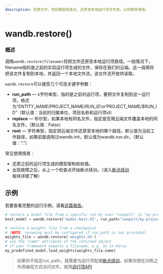```yaml
---
description: 还原文件，例如模型检查点，还原至本地运行项文件夹，以供脚本使用。
---
```


# wandb.restore\(\)

### **概述**

调用`wandb.restore(filename)`将把文件还原至本地运行项路径。一般情况下，filename指的是之前的实验运行项生成的文件，保存在我们的云端。这一调用将把该文件复制到本地，并返回一个本地文件流，该文件流开放供读取。

 `wandb.restore`可以接受几个可选关键字参数：

* **run\_path** — s字符串型，指的是之前的运行项，要把文件复制到这一运行项，格式为“$ENTITY\_NAME/$PROJECT\_NAME/$RUN\_ID' or '$PROJECT\_NAME/$RUN\_ID”（默认值：当前的归属单位、项目名称和运行项id）
* **replace** — 布尔型，如果本地有同名文件，指定是否用云端文件覆盖本地的同名文件。（默认值：False）
* **root** —  字符串型，指定把云端文件还原至本地的哪个路径。默认值为当前工作路径，如果前面调用过wandb.init，默认值为wandb.run.dir。（默认值：“.”）

常见使用情景：

* 还原之前的运行项生成的模型架构和权值。
*  出现故障之后，从上一个检查点开始断点续训。（进入[断点续训](https://docs.wandb.ai/v/zh-hans/library/resuming)板块详细了解）

## **示例**

 若要查看完整的运行示例，请看[这篇报告](https://wandb.ai/lavanyashukla/save_and_restore/reports/Saving-and-Restoring-Models-with-W&B--Vmlldzo3MDQ3Mw)。

```python
# restore a model file from a specific run by user "vanpelt" in "my-project"
best_model = wandb.restore('model-best.h5', run_path="vanpelt/my-project/a1b2c3d")

# restore a weights file from a checkpoint
# (NOTE: resuming must be configured if run_path is not provided)
weights_file = wandb.restore('weights.h5')
# use the "name" attribute of the returned object
# if your framework expects a filename, e.g. as in Keras
my_predefined_model.load_weights(weights_file.name)
```

> 如果你不指定run\_path，就需要为运行项配置[断点续训](https://docs.wandb.ai/v/zh-hans/library/resuming)。如果你想在训练之外用编程方式访问文件，就用[运行项API](https://docs.wandb.ai/v/zh-hans/library/import-export-api-guide)

